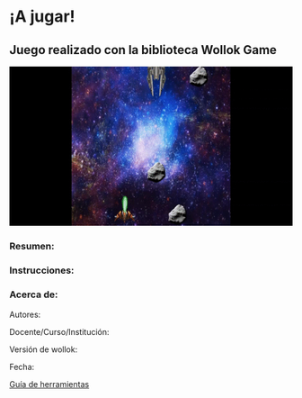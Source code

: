 # ¡A jugar! 

## Juego realizado con la biblioteca Wollok Game

![](img/game_animation.gif)

### Resumen:


### Instrucciones:


### Acerca de:

Autores:

Docente/Curso/Institución:

Versión de wollok:

Fecha:

[Guía de herramientas](https://www.wollok.org/documentacion/conceptos/)

